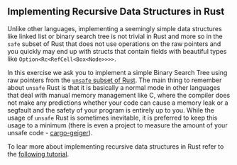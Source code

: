 ## Implementing Recursive Data Structures in Rust

Unlike other languages, implementing a seemingly simple data structures like linked list or binary search tree
is not trivial in Rust and more so in the `safe` subset of Rust that does not use operations on the raw pointers
and you quickly may end up with structs that contain fields with beautiful types like `Option<Rc<RefCell<Box<Node>>>>`.

In this exercise we ask you to implement a simple Binary Search Tree using raw pointers from the [`unsafe` subset of Rust](https://doc.rust-lang.org/book/second-edition/ch19-01-unsafe-rust.html#dereferencing-a-raw-pointer). The main thing to remember about `unsafe` Rust is that it is basically a normal mode
in other languages that deal with manual memory management like C, where the compiler does not make any predictions whether your code can cause a memory leak or
a segfault and the safety of your program is entirely up to you. While the usage of `unsafe` Rust is sometimes inevitable, it is preferred to keep this usage to a minimum
(there is even a project to measure the amount of your unsafe code - [cargo-geiger](https://github.com/anderejd/cargo-geiger)).

To lear more about implementing recursive data structures in Rust refer to the [following tutorial](http://cglab.ca/~abeinges/blah/too-many-lists/book/).
